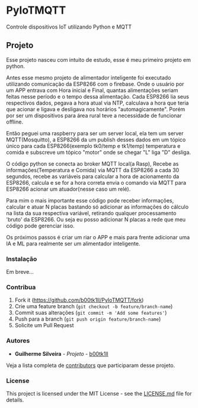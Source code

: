 # PyIoTMQTT
Controle dispositivos IoT utilizando Python e MQTT

## Projeto

Esse projeto nasceu com intuito de estudo, esse é meu primeiro projeto em python.

Antes esse mesmo projeto de alimentador inteligente foi executado utilizando comunicação da ESP8266 com o firebase. Onde o usuário por um APP entrava com Hora inicial e Final, quantas alimentações seriam feitas nesse período e o tempo dessa alimentação. Cada ESP8266 lia seus respectivos dados, pegava a hora atual via NTP, calculava a hora que teria que acionar e ligava e desligava nos horários "automagicamente". Porém por ser um dispositivos para área rural teve a necessidade de funcionar offline.

Então peguei uma raspberry para ser um server local, ela tem um server MQTT(Mosquitto), a ESP8266 da um publish desses dados em um tópico único para cada ESP8266(exemplo tk0/temp e tk1/temp) temperatura e comida e subscreve um tópico "motor" onde se chegar "L" liga "D" desliga.

O código python se conecta ao broker MQTT local(a Rasp), Recebe as informações(Temperatura e Comida) via MQTT da ESP8266 a cada 30 segundos, recebe as variáveis para calcular a hora de acionamento da ESP8266, calcula e se for a hora correta envia o comando via MQTT para ESP8266 acionar um atuador(nesse caso um relé).

Para mim o mais importante esse código pode receber informações, calcular e atuar N placas bastando só adicionar as informações do cálculo na lista da sua respectiva variável, retirando qualquer processamento 'bruto' da ESP8266. Ou seja eu posso adicionar N placas a rede que meu código pode gerenciar isso.

Os próximos passos é criar um riar o APP e mais para frente adicionar uma IA e ML para realmente ser um alimentador inteligente.

### Instalação
Em breve...

### Contribua
1. Fork it (<https://github.com/b00tk1ll/PyIoTMQTT/fork>)
2. Crie uma feature branch (`git checkout -b feature/branch-name`)
3. Commit suas alterações (`git commit -m 'Add some features'`)
4. Push para a branch (`git push origin feature/branch-name`)
5. Solicite um Pull Request

### Autores

* **Guilherme Silveira** - *Projeto* - [b00tk1ll](https://github.com/b00tk1ll)

Veja a lista completa de [contributors](https://github.com/b00tk1ll/samusci/contributors) que participaram desse projeto.

### License

This project is licensed under the MIT License - see the [LICENSE.md](LICENSE.md) file for details.
